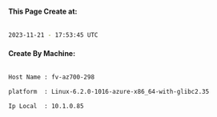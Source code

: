 
   
#### This Page Create at:

```bash

2023-11-21 - 17:53:45 UTC

```

#### Create By Machine:

```bash

Host Name : fv-az700-298

platform  : Linux-6.2.0-1016-azure-x86_64-with-glibc2.35

Ip Local  : 10.1.0.85

```

